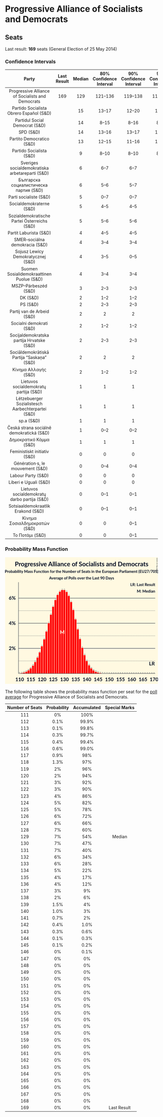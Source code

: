 # Progressive Alliance of Socialists and Democrats

## Seats

Last result: **169** seats (General Election of 25 May 2014)

### Confidence Intervals

| Party | Last Result | Median | 80% Confidence Interval | 90% Confidence Interval | 95% Confidence Interval | 99% Confidence Interval |
|:-----:|:-----------:|:------:|:-----------------------:|:-----------------------:|:-----------------------:|:-----------------------:|
| Progressive Alliance of Socialists and Democrats | 169 | 129 | 121–136 | 119–138 | 117–140 | 114–143 |
| Partido Socialista Obrero Español (S&D) | | 15 | 13–17 | 12–20 | 11–20 | 11–21 |
| Partidul Social Democrat (S&D) | | 14 | 8–15 | 8–16 | 8–16 | 8–17 |
| SPD (S&D) | | 14 | 13–16 | 13–17 | 12–17 | 11–18 |
| Partito Democratico (S&D) | | 13 | 12–15 | 11–16 | 11–16 | 10–17 |
| Partido Socialista (S&D) | | 9 | 8–10 | 8–10 | 8–11 | 7–11 |
| Sveriges socialdemokratiska arbetareparti (S&D) | | 6 | 6–7 | 6–7 | 5–7 | 5–7 |
| Българска социалистическа партия (S&D) | | 6 | 5–6 | 5–7 | 5–7 | 5–7 |
| Parti socialiste (S&D) | | 5 | 0–7 | 0–7 | 0–7 | 0–8 |
| Socialdemokraterne (S&D) | | 5 | 4–5 | 4–5 | 4–5 | 3–5 |
| Sozialdemokratische Partei Österreichs (S&D) | | 5 | 5–6 | 5–6 | 4–6 | 4–6 |
| Partit Laburista (S&D) | | 4 | 4–5 | 4–5 | 4–5 | 4–5 |
| SMER–sociálna demokracia (S&D) | | 4 | 3–4 | 3–4 | 3–4 | 3–5 |
| Sojusz Lewicy Demokratycznej (S&D) | | 4 | 3–5 | 0–5 | 0–5 | 0–6 |
| Suomen Sosialidemokraattinen Puolue (S&D) | | 4 | 3–4 | 3–4 | 3–4 | 3–4 |
| MSZP–Párbeszéd (S&D) | | 3 | 2–3 | 2–3 | 2–3 | 2–4 |
| DK (S&D) | | 2 | 1–2 | 1–2 | 1–2 | 0–2 |
| PS (S&D) | | 2 | 2–3 | 2–3 | 2–3 | 2–3 |
| Partij van de Arbeid (S&D) | | 2 | 2 | 2 | 2 | 1–3 |
| Socialni demokrati (S&D) | | 2 | 1–2 | 1–2 | 1–2 | 1–3 |
| Socijaldemokratska partija Hrvatske (S&D) | | 2 | 2–3 | 2–3 | 2–3 | 2–3 |
| Sociāldemokrātiskā Partija “Saskaņa” (S&D) | | 2 | 2 | 2 | 2 | 1–3 |
| Κίνημα Αλλαγής (S&D) | | 2 | 1–2 | 1–2 | 1–2 | 1–3 |
| Lietuvos socialdemokratų partija (S&D) | | 1 | 1 | 1 | 1 | 1 |
| Lëtzebuerger Sozialistesch Aarbechterpartei (S&D) | | 1 | 1 | 1 | 1 | 1 |
| sp.a (S&D) | | 1 | 1 | 1 | 1 | 1 |
| Česká strana sociálně demokratická (S&D) | | 1 | 0–2 | 0–2 | 0–3 | 0–3 |
| Δημοκρατικό Κόμμα (S&D) | | 1 | 1 | 1 | 1 | 1 |
| Feministiskt initiativ (S&D) | | 0 | 0 | 0 | 0 | 0 |
| Génération·s, le mouvement (S&D) | | 0 | 0–4 | 0–4 | 0–4 | 0–5 |
| Labour Party (S&D) | | 0 | 0 | 0 | 0 | 0 |
| Liberi e Uguali (S&D) | | 0 | 0 | 0 | 0–3 | 0–4 |
| Lietuvos socialdemokratų darbo partija (S&D) | | 0 | 0–1 | 0–1 | 0–1 | 0–1 |
| Sotsiaaldemokraatlik Erakond (S&D) | | 0 | 0–1 | 0–1 | 0–1 | 0–1 |
| Κίνημα Σοσιαλδημοκρατών (S&D) | | 0 | 0 | 0–1 | 0–1 | 0–1 |
| Το Ποτάμι (S&D) | | 0 | 0 | 0–1 | 0–1 | 0–1 |

### Probability Mass Function

![Graph with seats probability mass function not yet produced](average-seats-pmf-progressiveallianceofsocialistsanddemocrats.png "Seats Probability Mass Function")

The following table shows the probability mass function per seat for the [poll average](average.html) for Progressive Alliance of Socialists and Democrats.

| Number of Seats | Probability | Accumulated | Special Marks |
|:---------------:|:-----------:|:-----------:|:-------------:|
| 111 | 0% | 100% |  |
| 112 | 0.1% | 99.9% |  |
| 113 | 0.1% | 99.8% |  |
| 114 | 0.3% | 99.7% |  |
| 115 | 0.4% | 99.4% |  |
| 116 | 0.6% | 99.0% |  |
| 117 | 0.9% | 98% |  |
| 118 | 1.3% | 97% |  |
| 119 | 2% | 96% |  |
| 120 | 2% | 94% |  |
| 121 | 3% | 92% |  |
| 122 | 3% | 90% |  |
| 123 | 4% | 86% |  |
| 124 | 5% | 82% |  |
| 125 | 5% | 78% |  |
| 126 | 6% | 72% |  |
| 127 | 6% | 66% |  |
| 128 | 7% | 60% |  |
| 129 | 7% | 54% | Median |
| 130 | 7% | 47% |  |
| 131 | 7% | 40% |  |
| 132 | 6% | 34% |  |
| 133 | 6% | 28% |  |
| 134 | 5% | 22% |  |
| 135 | 4% | 17% |  |
| 136 | 4% | 12% |  |
| 137 | 3% | 9% |  |
| 138 | 2% | 6% |  |
| 139 | 1.5% | 4% |  |
| 140 | 1.0% | 3% |  |
| 141 | 0.7% | 2% |  |
| 142 | 0.4% | 1.0% |  |
| 143 | 0.3% | 0.6% |  |
| 144 | 0.1% | 0.3% |  |
| 145 | 0.1% | 0.2% |  |
| 146 | 0% | 0.1% |  |
| 147 | 0% | 0% |  |
| 148 | 0% | 0% |  |
| 149 | 0% | 0% |  |
| 150 | 0% | 0% |  |
| 151 | 0% | 0% |  |
| 152 | 0% | 0% |  |
| 153 | 0% | 0% |  |
| 154 | 0% | 0% |  |
| 155 | 0% | 0% |  |
| 156 | 0% | 0% |  |
| 157 | 0% | 0% |  |
| 158 | 0% | 0% |  |
| 159 | 0% | 0% |  |
| 160 | 0% | 0% |  |
| 161 | 0% | 0% |  |
| 162 | 0% | 0% |  |
| 163 | 0% | 0% |  |
| 164 | 0% | 0% |  |
| 165 | 0% | 0% |  |
| 166 | 0% | 0% |  |
| 167 | 0% | 0% |  |
| 168 | 0% | 0% |  |
| 169 | 0% | 0% | Last Result |


